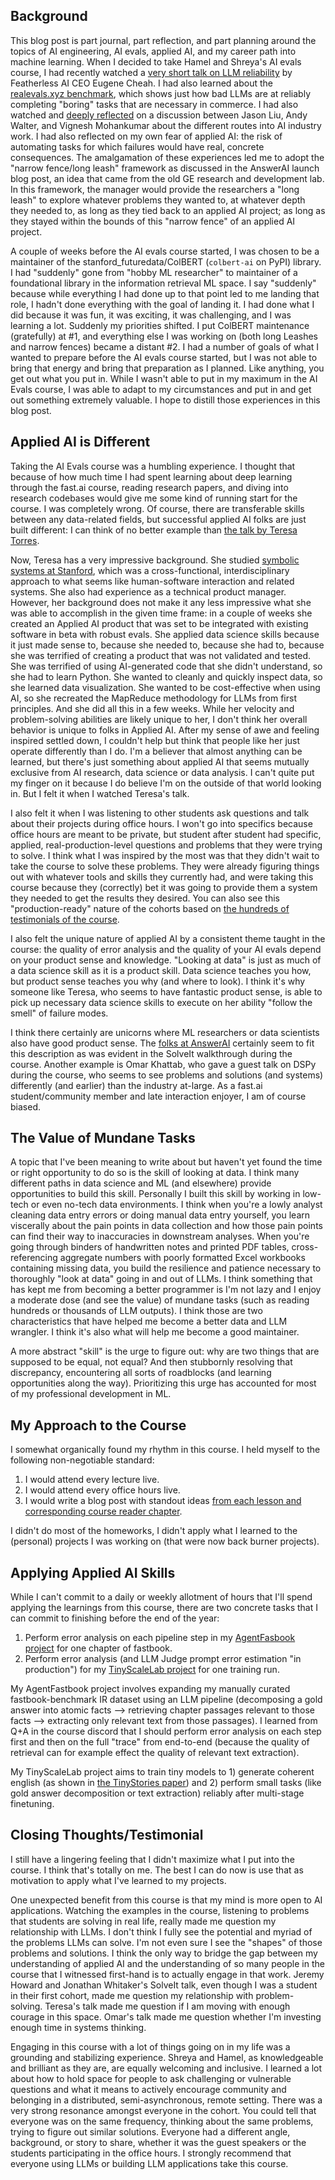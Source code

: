 ## Background

This blog post is part journal, part reflection, and part planning around the topics of AI engineering, AI evals, applied AI, and my career path into machine learning. When I decided to take Hamel and Shreya's AI evals course, I had recently watched a [very short talk on LLM reliability](https://www.youtube.com/live/U-fMsbY-kHY?feature=shared&t=31558) by Featherless AI CEO Eugene Cheah. I had also learned about the [realevals.xyz benchmark](https://www.realevals.xyz/), which shows just how bad LLMs are at reliably completing "boring" tasks that are necessary in commerce. I had also watched and [deeply reflected](https://youtu.be/9s88C8XBBiQ) on a discussion between Jason Liu, Andy Walter, and Vignesh Mohankumar about the different routes into AI industry work. I had also reflected on my own fear of applied AI: the risk of automating tasks for which failures would have real, concrete consequences. The amalgamation of these experiences led me to adopt the "narrow fence/long leash" framework as discussed in the AnswerAI launch blog post, an idea that came from the old GE research and development lab. In this framework, the manager would provide the researchers a "long leash" to explore whatever problems they wanted to, at whatever depth they needed to, as long as they tied back to an applied AI project; as long as they stayed within the bounds of this "narrow fence" of an applied AI project. 

A couple of weeks before the AI evals course started, I was chosen to be a maintainer of the stanford_futuredata/ColBERT (`colbert-ai` on PyPI) library. I had "suddenly" gone from "hobby ML researcher" to maintainer of a foundational library in the information retrieval ML space. I say "suddenly" because while everything I had done up to that point led to me landing that role, I hadn't done everything with the goal of landing it. I had done what I did because it was fun, it was exciting, it was challenging, and I was learning a lot. Suddenly my priorities shifted. I put ColBERT maintenance (gratefully) at #1, and everything else I was working on (both long Leashes and narrow fences) became a distant #2. I had a number of goals of what I wanted to prepare before the AI evals course started, but I was not able to bring that energy and bring that preparation as I planned. Like anything, you get out what you put in. While I wasn't able to put in my maximum in the AI Evals course, I was able to adapt to my circumstances and put in and get out something extremely valuable. I hope to distill those experiences in this blog post.

## Applied AI is Different

Taking the AI Evals course was a humbling experience. I thought that because of how much time I had spent learning about deep learning through the fast.ai course, reading research papers, and diving into research codebases would give me some kind of running start for the course. I was completely wrong. Of course, there are transferable skills between any data-related fields, but successful applied AI folks are just built different: I can think of no better example than [the talk by Teresa Torres](https://www.youtube.com/watch?v=N-qAOv_PNPc). 

Now, Teresa has a very impressive background. She studied [symbolic systems at Stanford](https://symsys.stanford.edu/), which was a cross-functional, interdisciplinary approach to what seems like human-software interaction and related systems. She also had experience as a technical product manager. However, her background does not make it any less impressive what she was able to accomplish in the given time frame: in a couple of weeks she created an Applied AI product that was set to be integrated with existing software in beta with robust evals. She applied data science skills because it just made sense to, because she needed to, because she had to, because she was terrified of creating a product that was not validated and tested. She was terrified of using AI-generated code that she didn't understand, so she had to learn Python. She wanted to cleanly and quickly inspect data, so she learned data visualization. She wanted to be cost-effective when using AI, so she recreated the MapReduce methodology for LLMs from first principles. And she did all this in a few weeks. While her velocity and problem-solving abilities are likely unique to her, I don't think her overall behavior is unique to folks in Applied AI. After my sense of awe and feeling inspired settled down, I couldn't help but think that people like her just operate differently than I do. I'm a believer that almost anything can be learned, but there's just something about applied AI that seems mutually exclusive from AI research, data science or data analysis. I can't quite put my finger on it because I do believe I'm on the outside of that world looking in. But I felt it when I watched Teresa's talk. 

I also felt it when I was listening to other students ask questions and talk about their projects during office hours. I won't go into specifics because office hours are meant to be private, but student after student had specific, applied, real-production-level questions and problems that they were trying to solve. I think what I was inspired by the most was that they didn't wait to take the course to solve these problems. They were already figuring things out with whatever tools and skills they currently had, and were taking this course because they (correctly) bet it was going to provide them a system they needed to get the results they desired. You can also see this "production-ready" nature of the cohorts based on [the hundreds of testimonials of the course](https://x.com/sh_reya/status/1957139727322411291).

I also felt the unique nature of applied AI by a consistent theme taught in the course: the quality of error analysis and the quality of your AI evals depend on your product sense and knowledge. "Looking at data" is just as much of a data science skill as it is a product skill. Data science teaches you how, but product sense teaches you why (and where to look). I think it's why someone like Teresa, who seems to have fantastic product sense, is able to pick up necessary data science skills to execute on her ability "follow the smell" of failure modes. 

I think there certainly are unicorns where ML researchers or data scientists also have good product sense. The [folks at AnswerAI](https://www.youtube.com/watch?v=DgPr3HVp0eg) certainly seem to fit this description as was evident in the SolveIt walkthrough during the course. Another example is Omar Khattab, who gave a guest talk on DSPy during the course, who seems to see problems and solutions (and systems) differently (and earlier) than the industry at-large. As a fast.ai student/community member and late interaction enjoyer, I am of course biased.

## The Value of Mundane Tasks 

A topic that I've been meaning to write about but haven't yet found the time or right opportunity to do so is the skill of looking at data. I think many different paths in data science and ML (and elsewhere) provide opportunities to build this skill. Personally I built this skill by working in low-tech or even no-tech data environments. I think when you're a lowly analyst cleaning data entry errors or doing manual data entry yourself, you learn viscerally about the pain points in data collection and how those pain points can find their way to inaccuracies in downstream analyses. When you're going through binders of handwritten notes and printed PDF tables, cross-referencing aggregate numbers with poorly formatted Excel workbooks containing missing data, you build the resilience and patience necessary to thoroughly "look at data" going in and out of LLMs. I think something that has kept me from becoming a better programmer is I'm not lazy and I enjoy a moderate dose (and see the value) of mundane tasks (such as reading hundreds or thousands of LLM outputs). I think those are two characteristics that have helped me become a better data and LLM wrangler. I think it's also what will help me become a good maintainer. 

A more abstract "skill" is the urge to figure out: why are two things that are supposed to be equal, not equal? And then stubbornly resolving that discrepancy, encountering all sorts of roadblocks (and learning opportunities along the way). Prioritizing this urge has accounted for most of my professional development in ML.

## My Approach to the Course

I somewhat organically found my rhythm in this course. I held myself to the following non-negotiable standard:

1. I would attend every lecture live.
2. I would attend every office hours live.
3. I would write a blog post with standout ideas [from each lesson and corresponding course reader chapter](https://vishalbakshi.github.io/blog/index.html#category=AI%20Evals).

I didn't do most of the homeworks, I didn't apply what I learned to the (personal) projects I was working on (that were now back burner projects).


## Applying Applied AI Skills

While I can't commit to a daily or weekly allotment of hours that I'll spend applying the learnings from this course, there are two concrete tasks that I can commit to finishing before the end of the year: 

1. Perform error analysis on each pipeline step in my [AgentFasbook project](https://youtu.be/NwPKy1rqXT8) for one chapter of fastbook.
2. Perform error analysis (and LLM Judge prompt error estimation "in production") for my [TinyScaleLab project](https://youtu.be/FXOXoaGjntc) for one training run.

My AgentFastbook project involves expanding my manually curated fastbook-benchmark IR dataset using an LLM pipeline (decomposing a gold answer into atomic facts --> retrieving chapter passages relevant to those facts --> extracting only relevant text from those passages). I learned from Q+A in the course discord that I should perform error analysis on each step first and then on the full "trace" from end-to-end (because the quality of retrieval can for example effect the quality of relevant text extraction).

My TinyScaleLab project aims to train tiny models to 1) generate coherent english (as shown in [the TinyStories paper](https://arxiv.org/abs/2305.07759)) and 2) perform small tasks (like gold answer decomposition or text extraction) reliably after multi-stage finetuning.

## Closing Thoughts/Testimonial

I still have a lingering feeling that I didn't maximize what I put into the course. I think that's totally on me. The best I can do now is use that as motivation to apply what I've learned to my projects. 

One unexpected benefit from this course is that my mind is more open to AI applications. Watching the examples in the course, listening to problems that students are solving in real life, really made me question my relationship with LLMs. I don't think I fully see the potential and myriad of the problems LLMs can solve. I'm not even sure I see the "shapes" of those problems and solutions. I think the only way to bridge the gap between my understanding of applied AI and the understanding of so many people in the course that I witnessed first-hand is to actually engage in that work. Jeremy Howard and Jonathan Whitaker's SolveIt talk, even though I was a student in their first cohort, made me question my relationship with problem-solving. Teresa's talk made me question if I am moving with enough courage in this space. Omar's talk made me question whether I'm investing enough time in systems thinking. 

Engaging in this course with a lot of things going on in my life was a grounding and stabilizing experience. Shreya and Hamel, as knowledgeable and brilliant as they are, are equally welcoming and inclusive. I learned a lot about how to hold space for people to ask challenging or vulnerable questions and what it means to actively encourage community and belonging in a distributed, semi-asynchronous, remote setting. There was a very strong resonance amongst everyone in the cohort. You could tell that everyone was on the same frequency, thinking about the same problems, trying to figure out similar solutions. Everyone had a different angle, background, or story to share, whether it was the guest speakers or the students participating in the office hours. I strongly recommend that everyone using LLMs or building LLM applications take this course.

